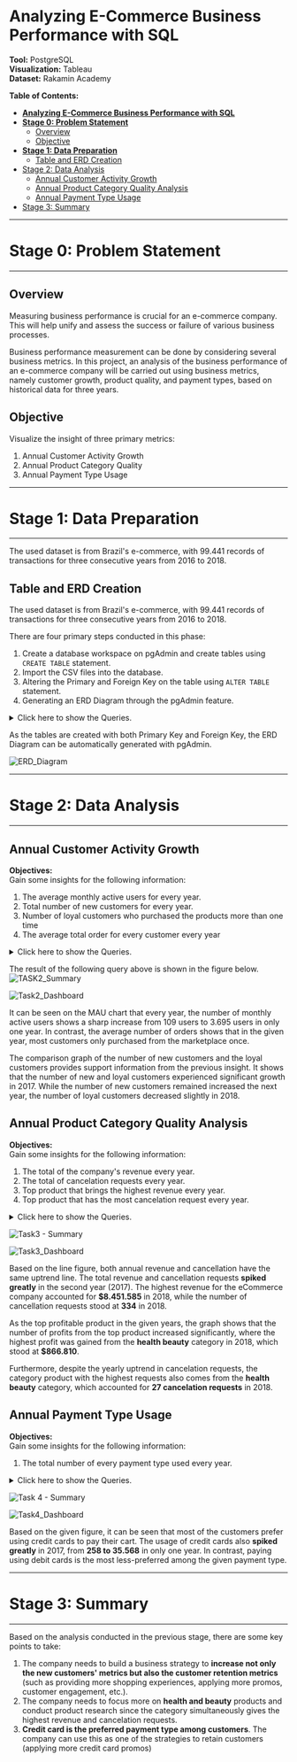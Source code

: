 # **Analyzing E-Commerce Business Performance with SQL**

**Tool:** PostgreSQL<br>
**Visualization:** Tableau<br>
**Dataset:** Rakamin Academy

**Table of Contents:**

- [**Analyzing E-Commerce Business Performance with SQL**](#analyzing-e-commerce-business-performance-with-sql)
- [**Stage 0: Problem Statement**](#stage-0-problem-statement)
  - [Overview](#overview)
  - [Objective](#objective)
- [**Stage 1: Data Preparation**](#stage-1-data-preparation)
  - [Table and ERD Creation](#table-and-erd-creation)
- [Stage 2: Data Analysis](#stage-2-data-analysis)
  - [Annual Customer Activity Growth](#annual-customer-activity-growth)
  - [Annual Product Category Quality Analysis](#annual-product-category-quality-analysis)
  - [Annual Payment Type Usage](#annual-payment-type-usage)
- [Stage 3: Summary](#stage-3-summary)

---

# **Stage 0: Problem Statement**

---

## Overview

Measuring business performance is crucial for an e-commerce company. This will help unify and assess the success or failure of various business processes.

Business performance measurement can be done by considering several business metrics. In this project, an analysis of the business performance of an e-commerce company will be carried out using business metrics, namely customer growth, product quality, and payment types, based on historical data for three years.

## Objective

Visualize the insight of three primary metrics:

1. Annual Customer Activity Growth
2. Annual Product Category Quality
3. Annual Payment Type Usage

---

# **Stage 1: Data Preparation**

---
The used dataset is from Brazil's e-commerce, with 99.441 records of transactions for three consecutive years from 2016 to 2018.

## Table and ERD Creation

The used dataset is from Brazil's e-commerce, with 99.441 records of transactions for three consecutive years from 2016 to 2018.

There are four primary steps conducted in this phase:

1. Create a database workspace on pgAdmin and create tables using ```CREATE TABLE``` statement.
2. Import the CSV files into the database.
3. Altering the Primary and Foreign Key on the table using ```ALTER TABLE``` statement.
4. Generating an ERD Diagram through the pgAdmin feature.

<details>
<summary>Click here to show the Queries.</summary>

```sql
CREATE TABLE IF NOT EXISTS public.order_items_dataset
(
    order_id text COLLATE pg_catalog."default",
    order_item_id integer,
    product_id text COLLATE pg_catalog."default",
    seller_id text COLLATE pg_catalog."default",
    shipping_limit_date timestamp without time zone,
    price double precision,
    freight_value double precision,
        CONSTRAINT "FK_orderitems_orders" FOREIGN KEY (order_id)
            REFERENCES public.orders_dataset (order_id) MATCH SIMPLE
            ON UPDATE CASCADE
            ON DELETE CASCADE
            NOT VALID,
        CONSTRAINT "FK_orderitems_products" FOREIGN KEY (product_id)
            REFERENCES public.products_dataset (product_id) MATCH SIMPLE
            ON UPDATE CASCADE
            ON DELETE CASCADE
            NOT VALID,
        CONSTRAINT "FK_orderitems_sellers" FOREIGN KEY (seller_id)
            REFERENCES public.sellers_dataset (seller_id) MATCH SIMPLE
            ON UPDATE CASCADE
            ON DELETE CASCADE
            NOT VALID
)
CREATE TABLE IF NOT EXISTS public.sellers_dataset
(
    seller_id text COLLATE pg_catalog."default" NOT NULL,
    seller_zip_code_prefix integer,
    seller_city text COLLATE pg_catalog."default",
    seller_state text COLLATE pg_catalog."default",
        CONSTRAINT sellers_dataset_pkey PRIMARY KEY (seller_id),
        CONSTRAINT "FK_sellers_geolocations" FOREIGN KEY (seller_zip_code_prefix)
            REFERENCES public.geolocations_dataset (geolocation_zip_code_prefix) MATCH SIMPLE
            ON UPDATE CASCADE
            ON DELETE CASCADE
            NOT VALID
)
CREATE TABLE IF NOT EXISTS public.customers_dataset
(
    customer_id text COLLATE pg_catalog."default" NOT NULL,
    customer_unique_id text COLLATE pg_catalog."default",
    customer_zip_code_prefix integer,
    customer_city text COLLATE pg_catalog."default",
    customer_state text COLLATE pg_catalog."default",
        CONSTRAINT customers_dataset_pkey PRIMARY KEY (customer_id),
        CONSTRAINT "FK_customers_geolocations" FOREIGN KEY (customer_zip_code_prefix)
            REFERENCES public.geolocations_dataset (geolocation_zip_code_prefix) MATCH SIMPLE
            ON UPDATE CASCADE
            ON DELETE CASCADE
            NOT VALID
)
CREATE TABLE IF NOT EXISTS public.orders_dataset
(
    order_id text COLLATE pg_catalog."default" NOT NULL,
    customer_id text COLLATE pg_catalog."default",
    order_status text COLLATE pg_catalog."default",
    order_purchase_timestamp timestamp without time zone,
    order_approved_at timestamp without time zone,
    order_delivered_carrier_date timestamp without time zone,
    order_delivered_customer_date timestamp without time zone,
    order_estimated_delivery_date timestamp without time zone,
        CONSTRAINT orders_dataset_pkey PRIMARY KEY (order_id),
        CONSTRAINT "FK_orders_customers" FOREIGN KEY (customer_id)
            REFERENCES public.customers_dataset (customer_id) MATCH SIMPLE
            ON UPDATE CASCADE
            ON DELETE CASCADE
            NOT VALID
)
CREATE TABLE IF NOT EXISTS public.reviews_dataset
(
    review_id text COLLATE pg_catalog."default",
    order_id text COLLATE pg_catalog."default",
    review_score integer,
    review_comment_title text COLLATE pg_catalog."default",
    review_comment_message text COLLATE pg_catalog."default",
    review_creation_date timestamp without time zone,
    review_answer_timestamp timestamp without time zone,
        CONSTRAINT "FK_reviews_orders" FOREIGN KEY (order_id)
            REFERENCES public.orders_dataset (order_id) MATCH SIMPLE
            ON UPDATE CASCADE
            ON DELETE CASCADE
        NOT VALID
)
CREATE TABLE IF NOT EXISTS public.payments_dataset
(
    order_id text COLLATE pg_catalog."default",
    payment_sequential integer,
    payment_type text COLLATE pg_catalog."default",
    payment_installments integer,
    payment_value double precision,
        CONSTRAINT "FK_payments_orders" FOREIGN KEY (order_id)
            REFERENCES public.orders_dataset (order_id) MATCH SIMPLE
            ON UPDATE CASCADE
            ON DELETE CASCADE
            NOT VALID
)
CREATE TABLE IF NOT EXISTS public.geolocations_dataset
(
    geolocation_zip_code_prefix integer NOT NULL,
    geolocation_lat double precision,
    geolocation_lng double precision,
    geolocation_city text COLLATE pg_catalog."default",
    geolocation_state text COLLATE pg_catalog."default",
        CONSTRAINT geolocations_dataset_pkey PRIMARY KEY (geolocation_zip_code_prefix)
)
CREATE TABLE IF NOT EXISTS public.products_dataset
    (
        product_id text COLLATE pg_catalog."default" NOT NULL,
        product_category_name text COLLATE pg_catalog."default",
        product_name_lenght integer,
        product_description_lenght integer,
        product_photos_qty integer,
        product_weight_g integer,
        product_length_cm integer,
        product_height_cm integer,
        product_width_cm integer,
            CONSTRAINT product_pkey PRIMARY KEY (product_id)
)
``` 
</details>

As the tables are created with both Primary Key and Foreign Key, the ERD Diagram can be automatically generated with pgAdmin.

![ERD_Diagram](https://github.com/FluffyArc/eCommerce_Analysis/assets/40890491/69461601-db0d-4a38-9200-7a530c9e5e80)

---

# Stage 2: Data Analysis

---

## Annual Customer Activity Growth

**Objectives:**<br>
Gain some insights for the following information:

1. The average monthly active users for every year.
2. Total number of new customers for every year.
3. Number of loyal customers who purchased the products more than one time
4. The average total order for every customer every year

<details>
<summary>Click here to show the Queries.</summary>

```sql
WITH MAU as(
    Select Round(AVG(Distinct(num_custs)), 2) as avg_num_custs, years
    from 
    (
        Select count(Distinct(cust.customer_unique_id)) as num_custs, 
        Extract(Year from ord.order_purchase_timestamp) as  years from 
        public.orders_dataset as ord JOIN
        public.customers_dataset as cust
        ON cust.customer_id = ord.customer_id
        group by 
        Extract(month from ord.order_purchase_timestamp),
        Extract(year from ord.order_purchase_timestamp)
        ) as ds
    Group by years
    ), 
new_custs as(
    Select count(customer_unique_id) as num_new_custs, years 
    from
    (
        Select cust.customer_unique_id, 
        Min(Extract(Year from ord.order_purchase_timestamp)) as years 
        from public.orders_dataset as ord JOIN
        public.customers_dataset as cust
        ON cust.customer_id = ord.customer_id
        group by 1
    )as ds
    group by 2
    order by 2
    ),
repeat_ord as(
    Select count(num_cust) as num_repear_ord, years from 
    (
        Select 
            cust.customer_unique_id as num_cust,
            Extract(Year from ord.order_purchase_timestamp) as years
        from public.orders_dataset as ord JOIN
        public.customers_dataset as cust
        ON cust.customer_id = ord.customer_id
        group by 1,2
        having count(cust.customer_unique_id) > 1
    ) as ds
    group by 2
    order by 2
    ),
avg_ord as(
    Select Round(AVG(num_ord),3) as avg_num_ord, years from
    (
        Select 
            cust.customer_unique_id, 
            count(ord.order_id) as num_ord,
            Extract(Year from order_purchase_timestamp) as years
        from
        public.customers_dataset as cust JOIN
        public.orders_dataset as ord
        ON cust.customer_id = ord.customer_id
        group by 1,3
    ) as ds
    group by 2
    order by 2
    )
Select 
        a.years,
        a.avg_num_custs, 
        b.num_new_custs, 
        c.num_repear_ord, 
        d.avg_num_ord 
    From 
    MAU a 
    LEFT JOIN new_custs b on a.years = b.years
    LEFT JOIN repeat_ord c on a.years = c.years
    LEFT JOIN avg_ord d on a.years = d.years
    order by 1;
```

</details>

The result of the following query above is shown in the figure below.
![TASK2_Summary](https://github.com/FluffyArc/eCommerce_Analysis/assets/40890491/e189edc0-2e62-4927-be62-35b624fd6ae9)

![Task2_Dashboard](https://github.com/FluffyArc/eCommerce_Analysis/assets/40890491/b0b53b8a-2fa4-4888-8543-0a4b52d16490)

It can be seen on the MAU chart that every year, the number of monthly active users shows a sharp increase from 109 users to 3.695 users in only one year. In contrast, the average number of orders shows that in the given year, most customers only purchased from the marketplace once.

The comparison graph of the number of new customers and the loyal customers provides support information from the previous insight.
It shows that the number of new and loyal customers experienced significant growth in 2017. While the number of new customers remained increased the next year, the number of loyal customers decreased slightly in 2018.

## Annual Product Category Quality Analysis

**Objectives:**<br>
Gain some insights for the following information:

1. The total of the company's revenue every year.
2. The total of cancelation requests every year.
3. Top product that brings the highest revenue every year.
4. Top product that has the most cancelation request every year.

<details>
<summary>Click here to show the Queries.</summary>

```sql
With annual_revenue as
(
    Select Round(Cast (SUM(price + freight_value) as numeric), 2) as revenue, years from
    (
        Select 
            a.order_id, 
            a.price, 
            a.freight_value,
            b.order_status,
            Extract(year from b.order_purchase_timestamp) as years
        from 
        public.order_items_dataset as a join
        public.orders_dataset as b
        ON 
        a.order_id = b.order_id and
        b.order_status like 'delivered'
    ) as ds
    Where years is not NULL
    group by 2
),
cancelled_order as
(
    Select count(order_id) as cancelled, years from
    (
        Select 
            order_id,
            Extract(year from order_purchase_timestamp) as years
        from public.orders_dataset
        where order_status = 'canceled'
    ) as ds
    Where years is not NULL
    group by 2
),
top_purchased_product as
(
    Select
        product_category_name,
        revenue,
        years
    from
    (
        Select 
            Round(cast(SUM(a.price+a.freight_value) as numeric), 2) as revenue,
            Extract(year from b.order_purchase_timestamp) as years,
            c.product_category_name,
            Rank() over
            (
                Partition by Extract(year from b.order_purchase_timestamp)
                Order by SUM(a.price+a.freight_value) desc
            ) as ranks
        from 
        public.order_items_dataset as a 
        join public.orders_dataset as b ON a.order_id = b.order_id
        join public.products_dataset as c ON a.product_id = c.product_id
        Where b.order_status like 'delivered'
        group by 2,3
        order by ranks
    ) as ds
    Where ranks = 1
),
top_cancelled_product as
(
    Select 
        product_category_name,
        num_order as num_of_cancelation,
        years
    from
    (
        Select 
            count(a.order_id) as num_order,
            Extract(year from b.order_purchase_timestamp) as years,
            c.product_category_name,
            Rank() over
            (
                Partition by Extract(year from b.order_purchase_timestamp)
                Order by count(a.order_id) desc
            ) as ranks
        from 
        public.order_items_dataset as a 
        join public.orders_dataset as b ON a.order_id = b.order_id
        join public.products_dataset as c ON a.product_id = c.product_id
        Where b.order_status like 'canceled'
        group by 2,3
        order by ranks
        ) ds
    where ranks = 1
)
Select
    a.years,
    a.revenue as total_revenue,
    b.cancelled as total_cancelation,
    c.product_category_name as top_purchased_products,
    c.revenue as total_revenue_top_products,
    d.product_category_name as top_cancelled_products,
    d.num_of_cancelation as total_cancelled_products
from annual_revenue a
JOIN cancelled_order b on a.years = b.years
JOIN top_purchased_product c on a.years = c.years
JOIN top_cancelled_product d on a.years = d.years
```
</details>

![Task3 - Summary](https://github.com/FluffyArc/eCommerce_Analysis/assets/40890491/f8f476a0-35cf-44d4-b357-4a85445352fa)

![Task3_Dashboard](https://github.com/FluffyArc/eCommerce_Analysis/assets/40890491/21d08a8a-cd5e-4adc-9199-74c083b59294)

Based on the line figure, both annual revenue and cancellation have the same uptrend line. The total revenue and cancellation requests **spiked greatly** in the second year (2017). The highest revenue for the eCommerce company accounted for **$8.451.585** in 2018, while the number of cancellation requests stood at **334** in 2018.

As the top profitable product in the given years, the graph shows that the number of profits from the top product increased significantly, where the highest profit was gained from the **health beauty** category in 2018, which stood at **$866.810**.

Furthermore, despite the yearly uptrend in cancelation requests, the category product with the highest requests also comes from the **health beauty** category, which accounted for **27 cancelation requests** in 2018.

## Annual Payment Type Usage
**Objectives:**<br>
Gain some insights for the following information:

1. The total number of every payment type used every year.

<details>
<summary>Click here to show the Queries.</summary>

```sql
Select
	pay.payment_type,
	count(case when Extract(year from ord.order_purchase_timestamp) = 2016 then pay.payment_type end) as "2016",
	count(case when Extract(year from ord.order_purchase_timestamp) = 2017 then pay.payment_type end) as "2017",
	count(case when Extract(year from ord.order_purchase_timestamp) = 2018 then pay.payment_type end) as "2018",
	count(payment_type) as total_payment_type
from public.payments_dataset as pay
JOIN public.orders_dataset as ord
ON pay.order_id = ord.order_id
group by 1
order by 5 desc
```
</details>

![Task 4 - Summary](https://github.com/FluffyArc/eCommerce_Analysis/assets/40890491/88f292dc-36e1-4510-911e-7e065cdbd577)

![Task4_Dashboard](https://github.com/FluffyArc/eCommerce_Analysis/assets/40890491/86ca0a86-70cf-419c-8150-43c09ca432b1)

Based on the given figure, it can be seen that most of the customers prefer using credit cards to pay their cart. The usage of credit cards also **spiked greatly** in 2017, from **258 to 35.568** in only one year. In contrast, paying using debit cards is the most less-preferred among the given payment type.

---
# Stage 3: Summary
---

Based on the analysis conducted in the previous stage, there are some key points to take:
1. The company needs to build a business strategy to **increase not only the new customers' metrics but also the customer retention metrics** (such as providing more shopping experiences, applying more promos, customer engagement, etc.).
2. The company needs to focus more on **health and beauty** products and conduct product research since the category simultaneously gives the highest revenue and cancelation requests.
3. **Credit card is the preferred payment type among customers**. The company can use this as one of the strategies to retain customers (applying more credit card promos)